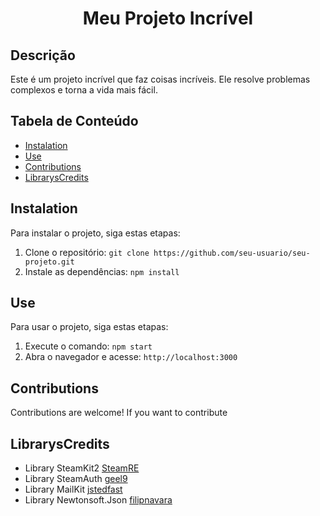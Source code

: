 # <center>Meu Projeto Incrível</center>

## Descrição

Este é um projeto incrível que faz coisas incríveis. Ele resolve problemas complexos e torna a vida mais fácil.

## Tabela de Conteúdo

- [Instalation](#Instalation)
- [Use](#Use)
- [Contributions](#Contributions)
- [LibrarysCredits](#LibrarysCredits)

## Instalation

Para instalar o projeto, siga estas etapas:

1. Clone o repositório: `git clone https://github.com/seu-usuario/seu-projeto.git`
2. Instale as dependências: `npm install`

## Use

Para usar o projeto, siga estas etapas:

1. Execute o comando: `npm start`
2. Abra o navegador e acesse: `http://localhost:3000`

## Contributions

Contributions are welcome! If you want to contribute

## LibrarysCredits

- Library SteamKit2 [SteamRE](https://github.com/SteamRE/SteamKit)
- Library SteamAuth [geel9](https://github.com/geel9/SteamAuth)
- Library MailKit [jstedfast](https://github.com/jstedfast/MailKit)
- Library Newtonsoft.Json [filipnavara](https://github.com/JamesNK/Newtonsoft.Json)
